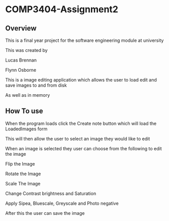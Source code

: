 # COMP3404-Assignment2
## Overview

This is a final year project for the software engineering module at university

This was created by

Lucas Brennan

Flynn Osborne

This is a image editing application which allows the user to load edit and save images to and from disk

As well as in memory

## How To use

When the program loads click the Create note button which will load the LoadedImages form

This will then allow the user to select an image they would like to edit

When an image is selected they user can choose from the following to edit the image

Flip the Image

Rotate the Image

Scale The Image

Change Contrast brightness and Saturation

Apply Sipea, Bluescale, Greyscale and Photo negative

After this the user can save the image
